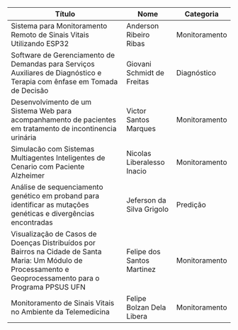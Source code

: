| Título                                               | Nome                      | Categoria    |
| ---------------------------------------------------- | ------------------------- | ------------ |
| Sistema para Monitoramento Remoto de Sinais Vitais Utilizando ESP32 | Anderson Ribeiro Ribas    | Monitoramento |
| Software de Gerenciamento de Demandas para Serviços Auxiliares de Diagnóstico e Terapia com ênfase em Tomada de Decisão | Giovani Schmidt de Freitas    | Diagnóstico |
| Desenvolvimento de um Sistema Web para acompanhamento de pacientes em tratamento de incontinencia urinária | Victor Santos Marques    | Monitoramento |
| Simulacão com Sistemas Multiagentes Inteligentes de Cenario com Paciente Alzheimer | Nicolas Liberalesso Inacio    | Monitoramento |
| Análise de sequenciamento genético em proband para identificar as mutações genéticas e divergências encontradas | Jeferson da Silva Grigolo    | Predição |
| Visualização de Casos de Doenças Distribuídos por Bairros na Cidade de Santa Maria: Um Módulo de Processamento e Geoprocessamento para o Programa PPSUS UFN | Felipe dos Santos Martinez    | Monitoramento |
| Monitoramento de Sinais Vitais no Ambiente da Telemedicina | Felipe Bolzan Dela Libera    | Monitoramento |
